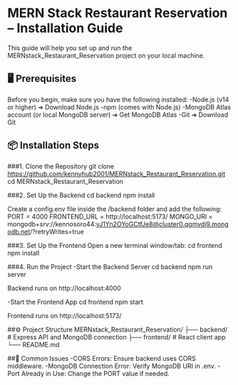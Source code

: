 # MERN Stack Restaurant Reservation – Installation Guide
This guide will help you set up and run the MERNstack_Restaurant_Reservation project on your local machine.

## 🖥️ Prerequisites
Before you begin, make sure you have the following installed:
-Node.js (v14 or higher) ➔ Download Node.js
-npm (comes with Node.js)
-MongoDB Atlas account (or local MongoDB server) ➔ Get MongoDB Atlas
-Git ➔ Download Git

## 📦 Installation Steps
###1. Clone the Repository
git clone https://github.com/kennyhub2001/MERNstack_Restaurant_Reservation.git
cd MERNstack_Restaurant_Reservation

###2. Set Up the Backend
cd backend
npm install

Create a config.env file inside the /backend folder and add the following:
PORT = 4000
FRONTEND_URL = http://localhost:5173/
MONGO_URI = mongodb+srv://kennosoro44:vJ1Yn2OYoGCtfJe8@cluster0.qgmvdj9.mongodb.net/?retryWrites=true

###3. Set Up the Frontend
Open a new terminal window/tab:
cd frontend
npm install

###4. Run the Project
-Start the Backend Server
cd backend
npm run server

Backend runs on http://localhost:4000

-Start the Frontend App
cd frontend
npm start

Frontend runs on http://localhost:5173/

##⚙️ Project Structure
MERNstack_Restaurant_Reservation/
├── backend/ # Express API and MongoDB connection
├── frontend/ # React client app
└── README.md

##🐛 Common Issues
-CORS Errors: Ensure backend uses CORS middleware.
-MongoDB Connection Error: Verify MongoDB URI in .env.
-Port Already in Use: Change the PORT value if needed.
